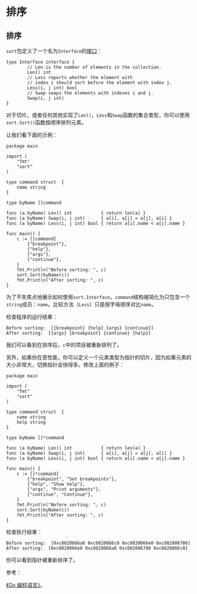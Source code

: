 # 排序

## 排序

`sort`包定义了一个名为`Interface`的[接口](https://golang.org/pkg/sort/#Interface)：

```
type Interface interface {  
        // Len is the number of elements in the collection.  
        Len() int  
        // Less reports whether the element with  
        // index i should sort before the element with index j.  
        Less(i, j int) bool  
        // Swap swaps the elements with indexes i and j.  
        Swap(i, j int)  
} 
```

对于切片，或者任何其他实现了`Len()`，`Less`和`Swap`函数的集合类型，你可以使用`sort.Sort()`函数按顺序排列元素。

让我们看下面的示例：

```
package main

import (
    "fmt"
    "sort"
)

type command struct  {
    name string
}

type byName []command

func (a byName) Len() int           { return len(a) }
func (a byName) Swap(i, j int)      { a[i], a[j] = a[j], a[i] }
func (a byName) Less(i, j int) bool { return a[i].name < a[j].name }

func main() {
    c := []command{
        {"breakpoint"},
        {"help"},
        {"args"},
        {"continue"},
    }
    fmt.Println("Before sorting: ", c)
    sort.Sort(byName(c))
    fmt.Println("After sorting: ", c)
} 
```

为了不失焦点地展示如何使用`sort.Interface`，`command`结构被简化为只包含一个`string`成员：`name`。比较方法（`Less`）只是按字母顺序对比`name`。

检查程序的运行结果：

```
Before sorting:  [{breakpoint} {help} {args} {continue}]
After sorting:  [{args} {breakpoint} {continue} {help}] 
```

我们可以看到在排序后，`c`中的项目被重新排列了。

另外，如果你在意性能，你可以定义一个元素类型为指针的切片，因为如果元素的大小非常大，切换指针会快得多。修改上面的例子：

```
package main

import (
    "fmt"
    "sort"
)

type command struct  {
    name string
    help string
}

type byName []*command

func (a byName) Len() int           { return len(a) }
func (a byName) Swap(i, j int)      { a[i], a[j] = a[j], a[i] }
func (a byName) Less(i, j int) bool { return a[i].name < a[j].name }

func main() {
    c := []*command{
        {"breakpoint", "Set breakpoints"},
        {"help", "Show help"},
        {"args", "Print arguments"},
        {"continue", "Continue"},
    }
    fmt.Println("Before sorting: ", c)
    sort.Sort(byName(c))
    fmt.Println("After sorting: ", c)
} 
```

检查执行结果：

```
Before sorting:  [0xc0820066a0 0xc0820066c0 0xc0820066e0 0xc082006700]
After sorting:  [0xc0820066e0 0xc0820066a0 0xc082006700 0xc0820066c0] 
```

你可以看到指针被重新排序了。

参考：

[《Go 编程语言》](http://www.gopl.io/)。
